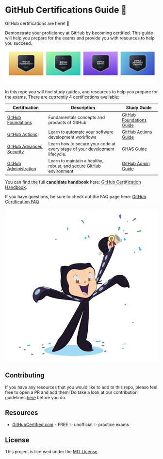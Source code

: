 # GitHub Certifications Guide 🚀

GitHub certifications are here! 🎉

Demonstrate your proficiency at GitHub by becoming certified. This guide will help you prepare for the exams and provide you with resources to help you succeed.
![GitHub Certifications](./images/gh-certs.png)

In this repo you will find study guides, and resources to help you prepare for the exams. There are cutrrently 4 certifications available: 

| Certification                | Description                                           | Study Guide                  |
| ---------------------------- | ----------------------------------------------------- | --------------------- |
| [GitHub Foundations](https://learn.microsoft.com/en-us/collections/o1njfe825p602p?WT.mc_id=%3Fwt.mc_id%3Dstudentamb_260352)            | Fundamentals concepts and products of GitHub     | [GitHub Foundations Guide](./study-guides//gh-foundations.md) |
| [GitHub Actions](https://learn.microsoft.com/collections/n5p4a5z7keznp5?WT.mc_id=%3Fwt.mc_id%3Dstudentamb_260352)                | Learn to automate your software development workflows     | [GitHub Actions Guide](./study-guides/gh-actions.md)    |
| [GitHub Advanced Security](https://learn.microsoft.com/collections/rqymc6yw8q5rey?WT.mc_id=%3Fwt.mc_id%3Dstudentamb_260352)    | Learn how to secure your code at every stage of your development lifecycle. | [GHAS Guide](./study-guides//gh-advanced-security.md) |
| [GitHub Administration](https://learn.microsoft.com/collections/mom7u1gzjdxw03?WT.mc_id=%3Fwt.mc_id%3Dstudentamb_260352)        | Learn to maintain a healthy, robust, and secure GitHub environment | [GitHub Admin Guide](./study-guides/gh-administration.md) |

You can find the full **candidate handbook** here: [GitHub Certification Handbook](https://examregistration.github.com/handbook).

If you have questions, be sure to check out the FAQ page here: [GitHub Certification FAQ](https://examregistration.github.com/faq)


![GitHub Certifications](image.png)

## Contributing

If you have any resources that you would like to add to this repo, please feel free to open a PR and add them! Do take a look at our contribution guidelines [here](./CONTRIBUTING.md) before you do.

## Resources

- [GitHubCertified.com](https://githubcertified.com/) - FREE ✨ unofficial ✨ practice exams

## License

This project is licensed under the [MIT License](https://github.com/FidelusAleksander/githubcertified/blob/master/LICENSE).
